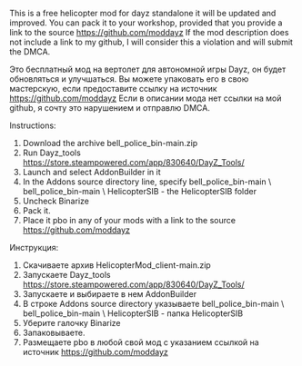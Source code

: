 This is a free helicopter mod for dayz standalone it will be updated and improved.
You can pack it to your workshop, provided that you provide a link to the source https://github.com/moddayz
If the mod description does not include a link to my github, I will consider this a violation and will submit the DMCA.

Это бесплатный мод на вертолет для автономной игры Dayz, он будет обновляться и улучшаться.
Вы можете упаковать его в свою мастерскую, если предоставите ссылку на источник https://github.com/moddayz
Если в описании мода нет ссылки на мой github, я сочту это нарушением и отправлю DMCA.





Instructions:

1. Download the archive bell_police_bin-main.zip
2. Run Dayz_tools https://store.steampowered.com/app/830640/DayZ_Tools/
3. Launch and select AddonBuilder in it
4. In the Addons source directory line, specify bell_police_bin-main \ bell_police_bin-main \ HelicopterSIB - the HelicopterSIB folder
5. Uncheck Binarize
6. Pack it.
7. Place it pbo in any of your mods with a link to the source https://github.com/moddayz




Инструкция:

1. Скачиваете архив HelicopterMod_client-main.zip
2. Запускаете Dayz_tools https://store.steampowered.com/app/830640/DayZ_Tools/
3. Запускаете и выбираете в нем AddonBuilder
4. В строке Addons source directory указываете bell_police_bin-main \ bell_police_bin-main \ HelicopterSIB - папка HelicopterSIB 
5. Уберите галочку Binarize
6. Запаковываете.
7. Размещаете pbo в любой свой мод с указанием ссылкой на источник https://github.com/moddayz

